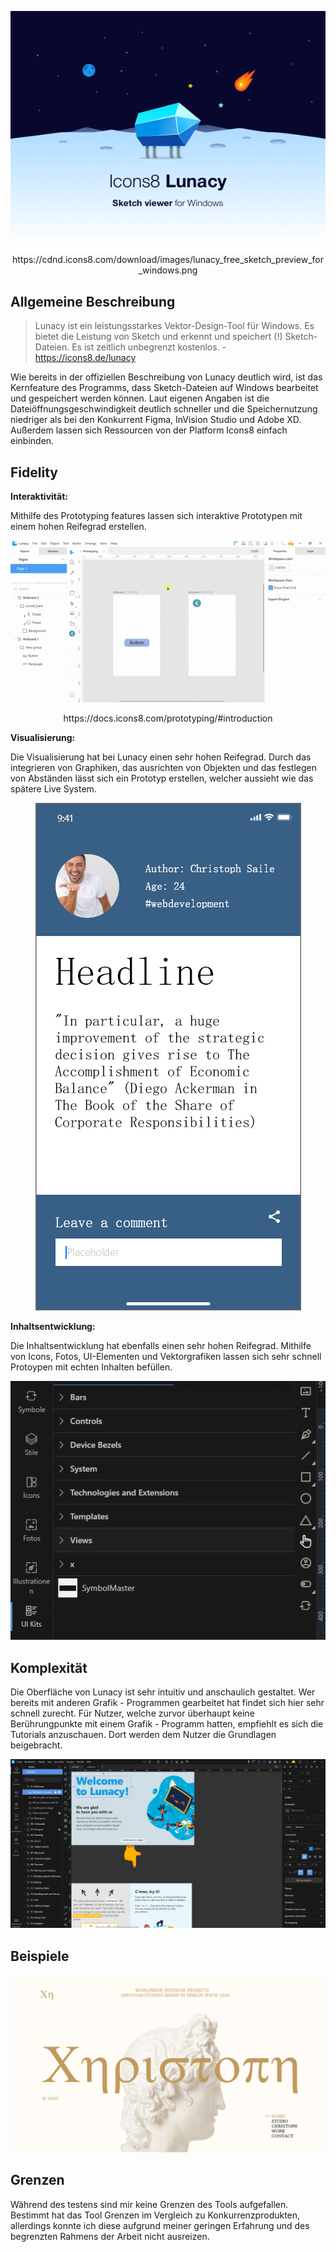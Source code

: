 <p align="center">
    <img src="./lunacy_free_sketch_preview_for_windows.png">
    https://cdnd.icons8.com/download/images/lunacy_free_sketch_preview_for_windows.png
</p>

## Allgemeine Beschreibung

> Lunacy ist ein leistungsstarkes Vektor-Design-Tool für Windows. Es bietet die Leistung von Sketch und erkennt und speichert (!) Sketch-Dateien. Es ist zeitlich unbegrenzt kostenlos. - https://icons8.de/lunacy

Wie bereits in der offiziellen Beschreibung von Lunacy deutlich wird, ist das Kernfeature des Programms, dass Sketch-Dateien auf Windows bearbeitet und gespeichert werden können. Laut eigenen Angaben ist die Dateiöffnungsgeschwindigkeit deutlich schneller und die Speichernutzung niedriger als bei den Konkurrent Figma, InVision Studio und Adobe XD. Außerdem lassen sich Ressourcen von der Platform Icons8 einfach einbinden.

## Fidelity

**Interaktivität:**

Mithilfe des Prototyping features lassen sich interaktive Prototypen mit einem hohen Reifegrad erstellen.

<p align="center">
  <img src="./proto-demo.gif">
</p>

<p align="center">https://docs.icons8.com/prototyping/#introduction</p>

**Visualisierung:**

Die Visualisierung hat bei Lunacy einen sehr hohen Reifegrad. Durch das integrieren von Graphiken, das ausrichten von Objekten und das festlegen von Abständen lässt sich ein Prototyp erstellen, welcher aussieht wie das spätere Live System.

<p align="center">
  <img src="./sketch/ui.png">
</p>

**Inhaltsentwicklung:**

Die Inhaltsentwicklung hat ebenfalls einen sehr hohen Reifegrad. Mithilfe von Icons, Fotos, UI-Elementen und Vektorgrafiken lassen sich sehr schnell Protoypen mit echten Inhalten befüllen.

<p align="center">
  <img src="./visualisierung.PNG">
</p>

## Komplexität

Die Oberfläche von Lunacy ist sehr intuitiv und anschaulich gestaltet. Wer bereits mit anderen Grafik - Programmen gearbeitet hat findet sich hier sehr schnell zurecht. Für Nutzer, welche zurvor überhaupt keine Berührungpunkte mit einem Grafik - Programm hatten, empfiehlt es sich die Tutorials anzuschauen. Dort werden dem Nutzer die Grundlagen beigebracht.

<p align="center">
  <img src="./tutorial.PNG">
</p>


## Beispiele

<p align="center">
  <img src="./sketch/christoph.png">
</p>

## Grenzen

Während des testens sind mir keine Grenzen des Tools aufgefallen. Bestimmt hat das Tool Grenzen im Vergleich zu Konkurrenzprodukten, allerdings konnte ich diese aufgrund meiner geringen Erfahrung und des begrenzten Rahmens der Arbeit nicht ausreizen.
